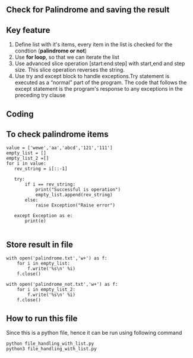 ## Check for Palindrome and saving the result  
## Key feature
<ol>
<li> Define list with it's items, every item in the list is checked for the condtion (<strong>palindrome or not</strong>)</li>
<li> Use <strong>for loop</strong>, so that we can iterate the list</li>
<li> Use advanced slice operation [start:end:step] with start,end and step size. This slice operation reverses the string.</li>
<li> Use try and except block to handle exceptions.Try statement is executed as a “normal” part of the program. 
     The code that follows the except statement is the program's response to any exceptions in the preceding try clause </li>
    </ol>
 
 ## Coding
 ## To check palindrome items
 
 ```
value = ['wewe','aa','abcd','121','111']
empty_list = []
empty_list_2 =[]
for i in value:
    rev_string = i[::-1] 
                   
    try:
        if i == rev_string:
            print("Successful is operation")
            empty_list.append(rev_string)
        else:
            raise Exception("Raise error")

    except Exception as e:
        print(e)
        
```

## Store result in file

```
with open('palindrome.txt','w+') as f:
    for i in empty_list:
        f.write('%s\n' %i)
    f.close()

with open('palindrome_not.txt','w+') as f:
    for i in empty_list_2:
        f.write('%s\n' %i)
    f.close()
 ```  
 
 ## How to run this file
Since this is a python file, hence it can be run using following command

  ```
  python file_handling_with_list.py
  python3 file_handling_with_list.py
  ```
 
 
    

